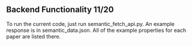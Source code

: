 ## Backend Functionality 11/20
To run the current code, just run semantic_fetch_api.py. An example response is in semantic_data.json. All of the example properties for each paper are listed there.